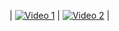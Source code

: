 | [![Video 1](https://img.youtube.com/vi/AUwFsk5MHtQ/0.jpg)](https://www.youtube.com/watch?v=AUwFsk5MHtQ&t=31s) | [![Video 2](https://img.youtube.com/vi/5zARzLO6RQQ/0.jpg)](https://www.youtube.com/watch?v=5zARzLO6RQQ) |
